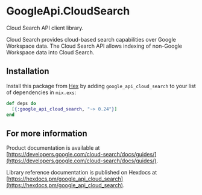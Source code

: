 # GoogleApi.CloudSearch

Cloud Search API client library.

Cloud Search provides cloud-based search capabilities over Google Workspace data. The Cloud Search API allows indexing of non-Google Workspace data into Cloud Search.

## Installation

Install this package from [Hex](https://hex.pm) by adding
`google_api_cloud_search` to your list of dependencies in `mix.exs`:

```elixir
def deps do
  [{:google_api_cloud_search, "~> 0.24"}]
end
```

## For more information

Product documentation is available at [https://developers.google.com/cloud-search/docs/guides/](https://developers.google.com/cloud-search/docs/guides/).

Library reference documentation is published on Hexdocs at
[https://hexdocs.pm/google_api_cloud_search](https://hexdocs.pm/google_api_cloud_search).
